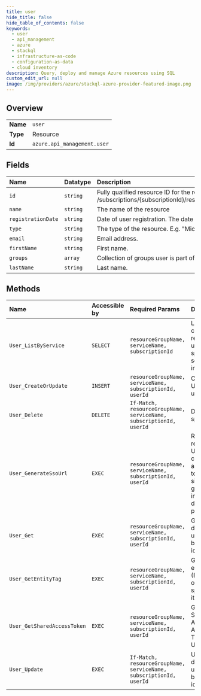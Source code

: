 ```yaml
---
title: user
hide_title: false
hide_table_of_contents: false
keywords:
  - user
  - api_management
  - azure    
  - stackql
  - infrastructure-as-code
  - configuration-as-data
  - cloud inventory
description: Query, deploy and manage Azure resources using SQL
custom_edit_url: null
image: /img/providers/azure/stackql-azure-provider-featured-image.png
---
```

  
    

## Overview
<table><tbody>
<tr><td><b>Name</b></td><td><code>user</code></td></tr>
<tr><td><b>Type</b></td><td>Resource</td></tr>
<tr><td><b>Id</b></td><td><code>azure.api_management.user</code></td></tr>
</tbody></table>

## Fields
| Name | Datatype | Description |
|:-----|:---------|:------------|
| `id` | `string` | Fully qualified resource ID for the resource. Ex - /subscriptions/&#123;subscriptionId&#125;/resourceGroups/&#123;resourceGroupName&#125;/providers/&#123;resourceProviderNamespace&#125;/&#123;resourceType&#125;/&#123;resourceName&#125; |
| `name` | `string` | The name of the resource |
| `registrationDate` | `string` | Date of user registration. The date conforms to the following format: `yyyy-MM-ddTHH:mm:ssZ` as specified by the ISO 8601 standard.<br /> |
| `type` | `string` | The type of the resource. E.g. "Microsoft.Compute/virtualMachines" or "Microsoft.Storage/storageAccounts" |
| `email` | `string` | Email address. |
| `firstName` | `string` | First name. |
| `groups` | `array` | Collection of groups user is part of. |
| `lastName` | `string` | Last name. |
## Methods
| Name | Accessible by | Required Params | Description |
|:-----|:--------------|:----------------|:------------|
| `User_ListByService` | `SELECT` | `resourceGroupName, serviceName, subscriptionId` | Lists a collection of registered users in the specified service instance. |
| `User_CreateOrUpdate` | `INSERT` | `resourceGroupName, serviceName, subscriptionId, userId` | Creates or Updates a user. |
| `User_Delete` | `DELETE` | `If-Match, resourceGroupName, serviceName, subscriptionId, userId` | Deletes specific user. |
| `User_GenerateSsoUrl` | `EXEC` | `resourceGroupName, serviceName, subscriptionId, userId` | Retrieves a redirection URL containing an authentication token for signing a given user into the developer portal. |
| `User_Get` | `EXEC` | `resourceGroupName, serviceName, subscriptionId, userId` | Gets the details of the user specified by its identifier. |
| `User_GetEntityTag` | `EXEC` | `resourceGroupName, serviceName, subscriptionId, userId` | Gets the entity state (Etag) version of the user specified by its identifier. |
| `User_GetSharedAccessToken` | `EXEC` | `resourceGroupName, serviceName, subscriptionId, userId` | Gets the Shared Access Authorization Token for the User. |
| `User_Update` | `EXEC` | `If-Match, resourceGroupName, serviceName, subscriptionId, userId` | Updates the details of the user specified by its identifier. |
